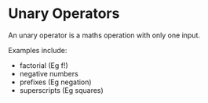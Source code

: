 # Unary Operators

An unary operator is a maths operation with only one input.

Examples include:
- factorial (Eg f!)
- negative numbers
- prefixes (Eg negation)
- superscripts (Eg squares)